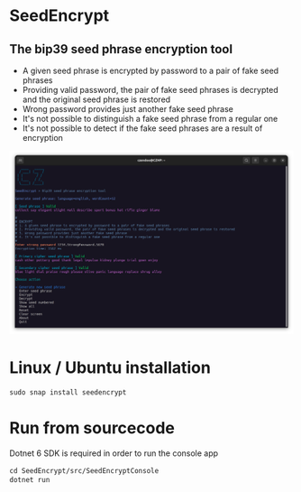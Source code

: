 # SeedEncrypt
## The bip39 seed phrase encryption tool
- A given seed phrase is encrypted by password to a pair of fake seed phrases
- Providing valid password, the pair of fake seed phrases is decrypted and the original seed phrase is restored
- Wrong password provides just another fake seed phrase
- It's not possible to distinguish a fake seed phrase from a regular one
- It's not possible to detect if the fake seed phrases are a result of encryption

![Img](./art/screenshots/seednecrypt-console-1.png)

# Linux / Ubuntu installation
```
sudo snap install seedencrypt
```

# Run from sourcecode
Dotnet 6 SDK is required in order to run the console app

```
cd SeedEncrypt/src/SeedEncryptConsole
dotnet run
```

